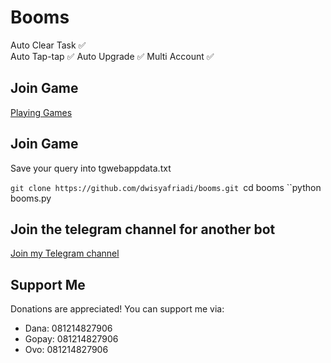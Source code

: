 # Booms

Auto Clear Task ✅  
Auto Tap-tap ✅
Auto Upgrade ✅
Multi Account ✅

## Join Game

[Playing Games](https://t.me/booms_io_bot/start?startapp=bro1580490871)

## Join Game
Save your query into tgwebappdata.txt

``git clone https://github.com/dwisyafriadi/booms.git
``cd booms
``python booms.py


## Join the telegram channel for another bot

[Join my Telegram channel](https://t.me/dasarpemulung)

## Support Me

Donations are appreciated! You can support me via:

* Dana: 081214827906
* Gopay: 081214827906
* Ovo: 081214827906
